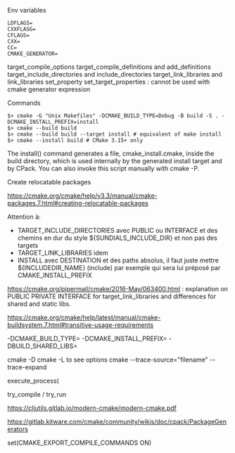Env variables

```
LDFLAGS=
CXXFLASG=
CFLAGS=
CXX=
CC=
CMAKE_GENERATOR=
```

target_compile_options
target_compile_definitions and add_definitions
target_include_directories and include_directories
target_link_libraries and link_libraries
set_property
set_target_properties : cannot be used with cmake generator expression

Commands
```
$> cmake -G "Unix Makefiles" -DCMAKE_BUILD_TYPE=Debug -B build -S . -DCMAKE_INSTALL_PREFIX=install
$> cmake --build build
$> cmake --build build --target install # equivalent of make install
$> cmake --install build # CMake 3.15+ only
```

The install() command generates a file, cmake_install.cmake, inside the build directory, which is used internally by the generated install target and by CPack. You can also invoke this script manually with cmake -P.

Create relocatable packages

https://cmake.org/cmake/help/v3.3/manual/cmake-packages.7.html#creating-relocatable-packages

Attention à:
- TARGET_INCLUDE_DIRECTORIES avec PUBLIC ou INTERFACE et des chemins en dur du style ${SUNDIALS_INCLUDE_DIR} et non pas des targets
- TARGET_LINK_LIBRARIES idem
- INSTALL avec DESTINATION et des paths absolus, il faut juste mettre ${INCLUDEDIR_NAME} (include) par exemple qui sera lui préposé par CMAKE_INSTALL_PREFIX

https://cmake.org/pipermail/cmake/2016-May/063400.html : explanation on PUBLIC PRIVATE INTERFACE for target_link_libraries and differences for shared and static libs.

https://cmake.org/cmake/help/latest/manual/cmake-buildsystem.7.html#transitive-usage-requirements

-DCMAKE_BUILD_TYPE=
-DCMAKE_INSTALL_PREFIX=
-DBUILD_SHARED_LIBS=

cmake -D
cmake -L to see options
cmake --trace-source="filename" --trace-expand

execute_process(

try_compile / try_run

https://cliutils.gitlab.io/modern-cmake/modern-cmake.pdf

https://gitlab.kitware.com/cmake/community/wikis/doc/cpack/PackageGenerators

set(CMAKE_EXPORT_COMPILE_COMMANDS ON)
